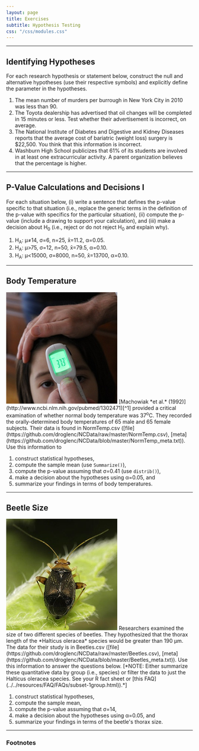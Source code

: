 ```yaml
---
layout: page
title: Exercises
subtitle: Hypothesis Testing
css: "/css/modules.css"
---
```


----

## Identifying Hypotheses

For each research hypothesis or statement below, construct the null and alternative hypotheses (use their respective symbols) and explicitly define the parameter in the hypotheses.

1. The mean number of murders per burrough in New York City in 2010 was less than 90.
1. The Toyota dealership has advertised that oil changes will be completed in 15 minutes or less. Test whether their advertisement is incorrect, on average.
1. The National Institute of Diabetes and Digestive and Kidney Diseases reports that the average cost of bariatric (weight loss) surgery is $22,500. You think that this information is incorrect. 
1. Washburn High School publicizes that 61% of its students are involved in at least one extracurricular activity. A parent organization believes that the percentage is higher.

----

## P-Value Calculations and Decisions I

For each situation below, (i) write a sentence that defines the p-value specific to that situation (i.e., replace the generic terms in the definition of the p-value with specifics for the particular situation), (ii) compute the p-value (include a drawing to support your calculation), and (iii) make a decision about H<sub>0</sub> (i.e., reject or do not reject H<sub>0</sub> and explain why).

1. H<sub>A</sub>: &mu;&#8800;14, &sigma;=6, n=25, x&#772;=11.2, &alpha;=0.05.
1. H<sub>A</sub>: &mu;>75, &sigma;=12, n=50, x&#772;=79.5, &alpha;=0.10.
1. H<sub>A</sub>: &mu;<15000, &sigma;=8000, n=50, x&#772;=13700, &alpha;=0.10.

----

## Body Temperature
<img src="zimgs/body-temperature-1.jpg" alt="Body Temperature" class="img-right">
[Machowiak *et al.* (1992)](http://www.ncbi.nlm.nih.gov/pubmed/1302471)[^1] provided a critical examination of whether normal body temperature was 37<sup>o</sup>C. They recorded the orally-determined body temperatures of 65 male and 65 female subjects. Their data is found in NormTemp.csv ([file](https://github.com/droglenc/NCData/raw/master/NormTemp.csv), [meta](https://github.com/droglenc/NCData/blob/master/NormTemp_meta.txt)). Use this information to

1. construct statistical hypotheses, 
1. compute the sample mean (use `Summarize()`), 
1. compute the p-value assuming that &sigma;=0.41 (use `distrib()`), 
1. make a decision about the hypotheses using &alpha;=0.05, and 
1. summarize your findings in terms of body temperatures.

----

## Beetle Size
<img src="zimgs/beetle.jpg" alt="Beetle" class="img-right">
Researchers examined the size of two different species of beetles. They hypothesized that the thorax length of the *Halticus oleracea* species would be greater than 190 &mu;m. The data for their study is in Beetles.csv ([file](https://github.com/droglenc/NCData/raw/master/Beetles.csv), [meta](https://github.com/droglenc/NCData/blob/master/Beetles_meta.txt)). Use this information to answer the questions below. [*NOTE: Either summarize these quantitative data by group (i.e., species) or filter the data to just the Halticus oleracea species. See your R fact sheet or [this FAQ](../../resources/FAQ/FAQs/subset-1group.html)).*]

1. construct statistical hypotheses, 
1. compute the sample mean, 
1. compute the p-value assuming that &sigma;=14, 
1. make a decision about the hypotheses using &alpha;=0.05, and 
1. summarize your findings in terms of the beetle's thorax size.

----

### Footnotes

[^1]: This question was adapted from [Shoemaker (1996)](http://www.amstat.org/publications/jse/v4n2/datasets.shoemaker.html).
